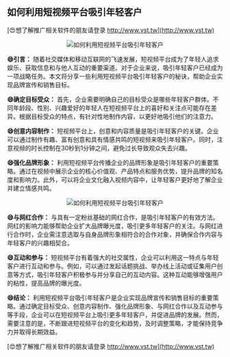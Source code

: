 ## **如何利用短视频平台吸引年轻客户**

[😍想了解推广相关软件的朋友请登录 http://www.vst.tw](http://www.vst.tw)

 <center><img src="https://vst.tw/MP4/tuiguang/png/6.png" alt="如何利用短视频平台吸引年轻客户"></center>

**😄引言：**
随着社交媒体和移动互联网的飞速发展，短视频平台成为了年轻人追求娱乐、获取信息和与他人互动的重要渠道。对于企业来说，吸引年轻客户已经成为一项战略任务。本文将分享一些利用短视频平台吸引年轻客户的秘诀，帮助企业实现品牌宣传和销售目标。

**😄确定目标受众：**
首先，企业需要明确自己的目标受众是哪些年轻客户群体。不同年龄段、性别、兴趣爱好的年轻人在短视频平台上的喜好和关注点可能存在差异。根据目标受众的特点，有针对性地制作内容，以更好地吸引他们的注意力。

**😄创意内容制作：**
短视频平台上，创意和内容质量是吸引年轻客户的关键。企业可以通过制作有趣、富有创意和具有情感共鸣的短视频来吸引年轻客户。同时，注意视频的时长控制在30秒到1分钟之间，避免过长导致观众失去兴趣。

**😄强化品牌形象：**
利用短视频平台传播企业的品牌形象是吸引年轻客户的重要策略。通过在视频中展示企业的核心价值观、产品特点和服务优势，提升品牌的知名度和影响力。此外，可以将企业文化融入视频内容中，让年轻客户更好地了解企业并建立情感共鸣。

 <center><img src="https://vst.tw/MP4/tuiguang/png/3.png" alt="如何利用短视频平台吸引年轻客户"></center>

**😄与网红合作：**
与具有一定粉丝基础的网红合作，是吸引年轻客户的有效方法。网红的影响力能够帮助企业扩大品牌曝光度，吸引更多年轻客户的关注。与网红进行合作时，企业需注意选取与自身品牌形象相符合的合作对象，并确保合作内容与年轻客户的兴趣相契合。

**😄互动和参与：**
短视频平台有着强大的社交属性，企业可以利用这一特点与年轻客户进行互动和参与。例如，可以通过发起话题挑战、举办线上活动或征集用户创意等方式，吸引年轻客户积极参与并分享自己的互动内容。这种互动能够增强用户的粘性，提高品牌的曝光度。

**😄结论：**
利用短视频平台吸引年轻客户是企业实现品牌宣传和销售目标的重要策略。通过确定目标受众、创意内容制作、强化品牌形象、与网红合作以及互动参与等手段，企业可以在短视频平台上吸引更多年轻客户，并促进品牌的发展。然而，需要注意的是，不断跟进短视频平台的变化和趋势，及时调整策略，才能保持竞争力并取得长期效益。

[😍想了解推广相关软件的朋友请登录 http://www.vst.tw](http://www.vst.tw)



